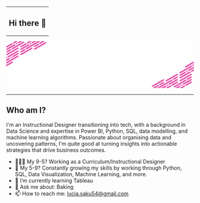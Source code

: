 <table align="center">
  <tr>
    <td align="center"><h2>Hi there 👋</h1></td>
  </tr>
</table>

<p align="center">
  <img src="https://github.com/PaballoSaku/PaballoSaku/blob/main/Welcome%20to.gif" width="900px" height="auto">
</p>

---

## Who am I? 

I'm an Instructional Designer transitioning into tech, with a background in Data Science and expertise in Power BI, Python, SQL, data modelling, and machine learning algorithms. Passionate about organising data and uncovering patterns, I'm quite good at turning insights into actionable strategies that drive business outcomes.

- 👩🏽‍💻 My 9-5? Working as a Curriculum/Instructional Designer
- 🌚 My 5-9? Constantly growing my skills by working through Python, SQL, Data Visualization, Machine Learning, and more.
- 🌱 I’m currently learning Tableau
- 💬 Ask me about: Baking
- 📫 How to reach me: lucia.saku54@gmail.com
